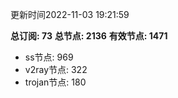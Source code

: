 更新时间2022-11-03 19:21:59

**总订阅: 73**
**总节点: 2136**
**有效节点: 1471**
- ss节点: 969
- v2ray节点: 322
- trojan节点: 180

